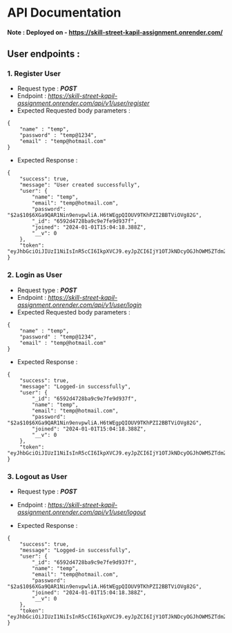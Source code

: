 # API Documentation

#### Note : Deployed on - https://skill-street-kapil-assignment.onrender.com/

## User endpoints :

### 1. Register User

- Request type : **_POST_**
- Endpoint :
  *https://skill-street-kapil-assignment.onrender.com/api/v1/user/register*
- Expected Requested body parameters :

```
{
    "name" : "temp",
    "password" : "temp@1234",
    "email" : "temp@hotmail.com"
}
```

- Expected Response :

```
{
    "success": true,
    "message": "User created successfully",
    "user": {
        "name": "temp",
        "email": "temp@hotmail.com",
        "password": "$2a$10$6XGa9QAR1Nin9envpwliA.H6tWEgpQIOUV9TKhPZI2BBTViOVg82G",
        "_id": "6592d4728ba9c9e7fe9d937f",
        "joined": "2024-01-01T15:04:18.388Z",
        "__v": 0
    },
    "token": "eyJhbGciOiJIUzI1NiIsInR5cCI6IkpXVCJ9.eyJpZCI6IjY1OTJkNDcyOGJhOWM5ZTdmZTlkOTM3ZiIsImlhdCI6MTcwNDEyMTQ1OSwiZXhwIjoxNzA2NzEzNDU5fQ.X6UMVz0WGSMTNKfCt7HFArUfR2zPqS0c0Ybl7axTqHo"
}
```

### 2. Login as User

- Request type : **_POST_**
- Endpoint :
  *https://skill-street-kapil-assignment.onrender.com/api/v1/user/login*
- Expected Requested body parameters :

```
{
    "name" : "temp",
    "password" : "temp@1234",
    "email" : "temp@hotmail.com"
}
```

- Expected Response :

```
{
    "success": true,
    "message": "Logged-in successfully",
    "user": {
        "_id": "6592d4728ba9c9e7fe9d937f",
        "name": "temp",
        "email": "temp@hotmail.com",
        "password": "$2a$10$6XGa9QAR1Nin9envpwliA.H6tWEgpQIOUV9TKhPZI2BBTViOVg82G",
        "joined": "2024-01-01T15:04:18.388Z",
        "__v": 0
    },
    "token": "eyJhbGciOiJIUzI1NiIsInR5cCI6IkpXVCJ9.eyJpZCI6IjY1OTJkNDcyOGJhOWM5ZTdmZTlkOTM3ZiIsImlhdCI6MTcwNDEyMTU2MywiZXhwIjoxNzA2NzEzNTYzfQ.jdylzGRhrcEdRCnu6HFDQiNoY4_InXbzY9WaWmOQdIU"
}
```

### 3. Logout as User

- Request type : **_POST_**
- Endpoint :
  *https://skill-street-kapil-assignment.onrender.com/api/v1/user/logout*

- Expected Response :

```
{
    "success": true,
    "message": "Logged-in successfully",
    "user": {
        "_id": "6592d4728ba9c9e7fe9d937f",
        "name": "temp",
        "email": "temp@hotmail.com",
        "password": "$2a$10$6XGa9QAR1Nin9envpwliA.H6tWEgpQIOUV9TKhPZI2BBTViOVg82G",
        "joined": "2024-01-01T15:04:18.388Z",
        "__v": 0
    },
    "token": "eyJhbGciOiJIUzI1NiIsInR5cCI6IkpXVCJ9.eyJpZCI6IjY1OTJkNDcyOGJhOWM5ZTdmZTlkOTM3ZiIsImlhdCI6MTcwNDEyMTU2MywiZXhwIjoxNzA2NzEzNTYzfQ.jdylzGRhrcEdRCnu6HFDQiNoY4_InXbzY9WaWmOQdIU"
}
```
